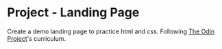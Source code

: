 # Project - Landing Page

Create a demo landing page to practice html and css. Following [The Odin Project](https://www.theodinproject.com)'s curriculum.
